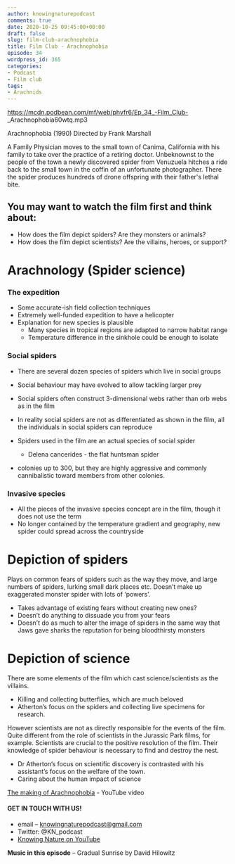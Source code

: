```yaml
---
author: knowingnaturepodcast
comments: true
date: 2020-10-25 09:45:00+00:00
draft: false
slug: film-club-arachnophobia
title: Film Club - Arachnophobia
episode: 34
wordpress_id: 365
categories:
- Podcast
- Film club
tags:
- Arachnids
---
```


https://mcdn.podbean.com/mf/web/phvfr6/Ep_34_-Film_Club-
_Arachnophobia60wtq.mp3

Arachnophobia (1990) Directed by Frank Marshall

A Family Physician moves to the small town of Canima, California with his
family to take over the practice of a retiring doctor. Unbeknownst to the
people of the town a newly discovered spider from Venuzuela hitches a ride
back to the small town in the coffin of an unfortunate photographer. There the
spider produces hundreds of drone offspring with their father's lethal bite.

## You may want to watch the film first and think about:

  * How does the film depict spiders? Are they monsters or animals?
  * How does the film depict scientists? Are the villains, heroes, or support?

# Arachnology (Spider science)

### **The expedition**

  * Some accurate-ish field collection techniques
  * Extremely well-funded expedition to have a helicopter
  * Explanation for new species is plausible
    * Many species in tropical regions are adapted to narrow habitat range
    * Temperature difference in the sinkhole could be enough to isolate

### **Social spiders**

  * There are several dozen species of spiders which live in social groups

  * Social behaviour may have evolved to allow tackling larger prey
  * Social spiders often construct 3-dimensional webs rather than orb webs as in the film
  * In reality social spiders are not as differentiated as shown in the film, all the individuals in social spiders can reproduce

  * Spiders used in the film are an actual species of social spider
    * Delena cancerides - the flat huntsman spider
  * colonies up to 300, but they are highly aggressive and commonly cannibalistic toward members from other colonies.

### **Invasive species**

  * All the pieces of the invasive species concept are in the film, though it does not use the term
  * No longer contained by the temperature gradient and geography, new spider could spread across the countryside

# Depiction of spiders

Plays on common fears of spiders such as the way they move, and large numbers
of spiders, lurking small dark places etc. Doesn’t make up exaggerated monster
spider with lots of ‘powers’.

  * Takes advantage of existing fears without creating new ones?
  * Doesn’t do anything to dissuade you from your fears
  * Doesn’t do as much to alter the image of spiders in the same way that Jaws gave sharks the reputation for being bloodthirsty monsters

# Depiction of science

There are some elements of the film which cast science/scientists as the
villains.

  * Killing and collecting butterflies, which are much beloved
  * Atherton’s focus on the spiders and collecting live specimens for research.

However scientists are not as directly responsible for the events of the film.
Quite different from the role of scientists in the Jurassic Park films, for
example. Scientists are crucial to the positive resolution of the film. Their
knowledge of spider behaviour is necessary to find and destroy the nest.

  * Dr Atherton’s focus on scientific discovery is contrasted with his assistant’s focus on the welfare of the town.
  * Caring about the human impact of science

[The making of Arachnophobia](https://www.youtube.com/watch?v=fmT913TXK3I&t=1079s&ab_channel=dvdmc7) \- YouTube video

#### **GET IN TOUCH WITH US!**

  * email – knowingnaturepodcast@gmail.com
  * Twitter: @KN_podcast
  * [Knowing Nature on YouTube](https://www.youtube.com/channel/UChczdsDfBKOfdSL4TBIUGXA)

**Music in this episode** – Gradual Sunrise by David Hilowitz

